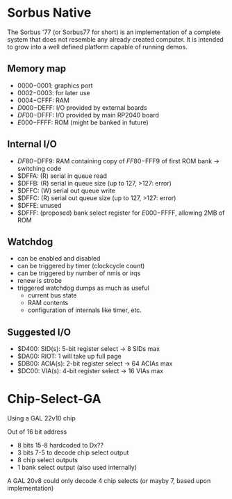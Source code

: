 Sorbus Native
=============

The Sorbus '77 (or Sorbus77 for short) is an implementation of a complete
system that does not resemble any already created computer. It is intended to
grow into a well defined platform capable of running demos.

Memory map
----------

- $0000-$0001: graphics port
- $0002-$0003: for later use
- $0004-$CFFF: RAM
- $D000-$DEFF: I/O provided by external boards
- $DF00-$DFFF: I/O provided by main RP2040 board
- $E000-$FFFF: ROM (might be banked in future)

Internal I/O
------------
- $DF80-$DFF9: RAM containing copy of $FF80-$FFF9 of first ROM bank
               -> switching code
- $DFFA: (R) serial in queue read
- $DFFB: (R) serial in queue size (up to 127, >127: error)
- $DFFC: (W) serial out queue write
- $DFFC: (R) serial out queue size (up to 127, >127: error)
- $DFFE: unused
- $DFFF: (proposed) bank select register for $E000-$FFFF, allowing 2MB of ROM

Watchdog
--------
- can be enabled and disabled
- can be triggered by timer (clockcycle count)
- can be triggered by number of nmis or irqs
- renew is strobe
- triggered watchdog dumps as much as useful
  - current bus state
  - RAM contents
  - configuration of internals like timer, etc.

Suggested I/O
-------------
- $D400: SID(s): 5-bit register select -> 8 SIDs max
- $DA00: RIOT: 1 will take up full page
- $DB00: ACIA(s): 2-bit register select -> 64 ACIAs max
- $DC00: VIA(s): 4-bit register select -> 16 VIAs max

Chip-Select-GA
==============
Using a GAL 22v10 chip

Out of 16 bit address
- 8 bits 15-8 hardcoded to Dx??
- 3 bits 7-5 to decode chip select output
- 8 chip select outputs
- 1 bank select output (also used internally)

A GAL 20v8 could only decode 4 chip selects
(or mayby 7, based upon implementation)
